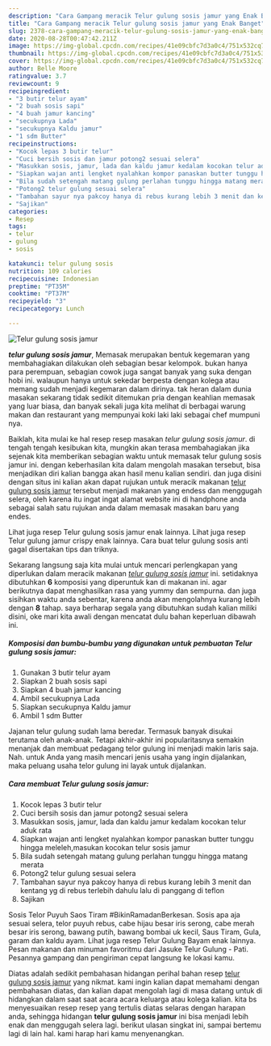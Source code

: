 ```yaml
---
description: "Cara Gampang meracik Telur gulung sosis jamur yang Enak Banget"
title: "Cara Gampang meracik Telur gulung sosis jamur yang Enak Banget"
slug: 2378-cara-gampang-meracik-telur-gulung-sosis-jamur-yang-enak-banget
date: 2020-08-28T00:47:42.211Z
image: https://img-global.cpcdn.com/recipes/41e09cbfc7d3a0c4/751x532cq70/telur-gulung-sosis-jamur-foto-resep-utama.jpg
thumbnail: https://img-global.cpcdn.com/recipes/41e09cbfc7d3a0c4/751x532cq70/telur-gulung-sosis-jamur-foto-resep-utama.jpg
cover: https://img-global.cpcdn.com/recipes/41e09cbfc7d3a0c4/751x532cq70/telur-gulung-sosis-jamur-foto-resep-utama.jpg
author: Belle Moore
ratingvalue: 3.7
reviewcount: 9
recipeingredient:
- "3 butir telur ayam"
- "2 buah sosis sapi"
- "4 buah jamur kancing"
- "secukupnya Lada"
- "secukupnya Kaldu jamur"
- "1 sdm Butter"
recipeinstructions:
- "Kocok lepas 3 butir telur"
- "Cuci bersih sosis dan jamur potong2 sesuai selera"
- "Masukkan sosis, jamur, lada dan kaldu jamur kedalam kocokan telur aduk rata"
- "Siapkan wajan anti lengket nyalahkan kompor panaskan butter tunggu hingga meleleh,masukan kocokan telur sosis jamur"
- "Bila sudah setengah matang gulung perlahan tunggu hingga matang merata"
- "Potong2 telur gulung sesuai selera"
- "Tambahan sayur nya pakcoy hanya di rebus kurang lebih 3 menit dan kentang yg di rebus terlebih dahulu lalu di panggang di teflon"
- "Sajikan"
categories:
- Resep
tags:
- telur
- gulung
- sosis

katakunci: telur gulung sosis 
nutrition: 109 calories
recipecuisine: Indonesian
preptime: "PT35M"
cooktime: "PT37M"
recipeyield: "3"
recipecategory: Lunch

---
```



![Telur gulung sosis jamur](https://img-global.cpcdn.com/recipes/41e09cbfc7d3a0c4/751x532cq70/telur-gulung-sosis-jamur-foto-resep-utama.jpg)

<b><i>telur gulung sosis jamur</i></b>, Memasak merupakan bentuk kegemaran yang membahagiakan dilakukan oleh sebagian besar kelompok. bukan hanya para perempuan, sebagian cowok juga sangat banyak yang suka dengan hobi ini. walaupun hanya untuk sekedar berpesta dengan kolega atau memang sudah menjadi kegemaran dalam dirinya. tak heran dalam dunia masakan sekarang tidak sedikit ditemukan pria dengan keahlian memasak yang luar biasa, dan banyak sekali juga kita melihat di berbagai warung makan dan restaurant yang mempunyai koki laki laki sebagai chef mumpuni nya.

Baiklah, kita mulai ke hal resep resep masakan <i>telur gulung sosis jamur</i>. di tengah tengah kesibukan kita, mungkin akan terasa membahagiakan jika sejenak kita memberikan sebagian waktu untuk memasak telur gulung sosis jamur ini. dengan keberhasilan kita dalam mengolah masakan tersebut, bisa menjadikan diri kalian bangga akan hasil menu kalian sendiri. dan juga disini dengan situs ini kalian akan dapat rujukan untuk meracik makanan <u>telur gulung sosis jamur</u> tersebut menjadi makanan yang endess dan menggugah selera, oleh karena itu ingat ingat alamat website ini di handphone anda sebagai salah satu rujukan anda dalam memasak masakan baru yang endes.

Lihat juga resep Telur gulung sosis jamur enak lainnya. Lihat juga resep Telur gulung jamur crispy enak lainnya. Cara buat telur gulung sosis anti gagal disertakan tips dan triknya.


Sekarang langsung saja kita mulai untuk mencari perlengkapan yang diperlukan dalam meracik makanan <u><i>telur gulung sosis jamur</i></u> ini. setidaknya dibutuhkan <b>6</b> komposisi yang diperuntuk kan di makanan ini. agar berikutnya dapat menghasilkan rasa yang yummy dan sempurna. dan juga sisihkan waktu anda sebentar, karena anda akan mengolahnya kurang lebih dengan <b>8</b> tahap. saya berharap segala yang dibutuhkan sudah kalian miliki disini, oke mari kita awali dengan mencatat dulu bahan keperluan dibawah ini.

<!--inarticleads1-->

##### Komposisi dan bumbu-bumbu yang digunakan untuk pembuatan Telur gulung sosis jamur:

1. Gunakan 3 butir telur ayam
1. Siapkan 2 buah sosis sapi
1. Siapkan 4 buah jamur kancing
1. Ambil secukupnya Lada
1. Siapkan secukupnya Kaldu jamur
1. Ambil 1 sdm Butter


Jajanan telur gulung sudah lama beredar. Termasuk banyak disukai terutama oleh anak-anak. Tetapi akhir-akhir ini popularitasnya semakin menanjak dan membuat pedagang telor gulung ini menjadi makin laris saja. Nah. untuk Anda yang masih mencari jenis usaha yang ingin dijalankan, maka peluang usaha telor gulung ini layak untuk dijalankan. 

<!--inarticleads2-->

##### Cara membuat Telur gulung sosis jamur:

1. Kocok lepas 3 butir telur
1. Cuci bersih sosis dan jamur potong2 sesuai selera
1. Masukkan sosis, jamur, lada dan kaldu jamur kedalam kocokan telur aduk rata
1. Siapkan wajan anti lengket nyalahkan kompor panaskan butter tunggu hingga meleleh,masukan kocokan telur sosis jamur
1. Bila sudah setengah matang gulung perlahan tunggu hingga matang merata
1. Potong2 telur gulung sesuai selera
1. Tambahan sayur nya pakcoy hanya di rebus kurang lebih 3 menit dan kentang yg di rebus terlebih dahulu lalu di panggang di teflon
1. Sajikan


Sosis Telor Puyuh Saos Tiram #BikinRamadanBerkesan. Sosis apa aja sesuai selera, telor puyuh rebus, cabe hijau besar iris serong, cabe merah besar iris serong, bawang putih, bawang bombai uk kecil, Saus Tiram, Gula, garam dan kaldu ayam. Lihat juga resep Telur Gulung Bayam enak lainnya. Pesan makanan dan minuman favoritmu dari Jasuke Telur Gulung - Pati. Pesannya gampang dan pengiriman cepat langsung ke lokasi kamu. 

Diatas adalah sedikit pembahasan hidangan perihal bahan resep <u>telur gulung sosis jamur</u> yang nikmat. kami ingin kalian dapat memahami dengan pembahasan diatas, dan kalian dapat mengolah lagi di masa datang untuk di hidangkan dalam saat saat acara acara keluarga atau kolega kalian. kita bs menyesuaikan resep resep yang tertulis diatas selaras dengan harapan anda, sehingga hidangan <b>telur gulung sosis jamur</b> ini bisa menjadi lebih enak dan menggugah selera lagi. berikut ulasan singkat ini, sampai bertemu lagi di lain hal. kami harap hari kamu menyenangkan.
